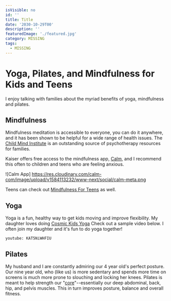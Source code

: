 ```yaml
---
isVisible: no
id: ''
title: Title
date: '2030-10-29T00'
description: ''
featuredImage: './featured.jpg'
category: MISSING
tags:
  - MISSING
---
```


# Yoga, Pilates, and Mindfulness for Kids and Teens

I enjoy talking with families about the myriad benefits of yoga, mindfulness and pilates. 
## Mindfulness

Mindfulness meditation is accessible to everyone, you can do it anywhere, and it has been shown to be helpful for a wide range of health issues. The [Child Mind Institute](https://childmind.org/article/the-power-of-mindfulness/) is an outstanding source of psychotherapy resources for families. 

Kaiser offers free access to the mindfulness app, [Calm](https://healthy.kaiserpermanente.org/northern-california/health-wellness/mental-health/tools-resources/digital), and I recommend this often to children and teens who are feeling anxious.  

![Calm App] https://res.cloudinary.com/calm-com/image/upload/v1584113232/www-next/social/calm-meta.png

Teens can check out [Mindfulness For Teens](http://mindfulnessforteens.com/) as well. 

## Yoga

Yoga is a fun, healthy way to get kids moving and improve flexibility. My daughter loves doing [Cosmic Kids Yoga](https://www.youtube.com/channel/UC5uIZ2KOZZeQDQo_Gsi_qbQ)
Check out a sample video below. I often join my daughter and it's fun to do yoga together!

`youtube: KAT5NiWHFIU`

## Pilates

My husband and I are constantly admiring our 4 year old's perfect posture. Our nine year old, who (like us) is more sedentary and spends more time on screens is much more prone to slouching and locking her knees. Pilates is meant to help strength our "[core](https://www.mayoclinic.org/healthy-lifestyle/fitness/in-depth/core-exercises/art-20044751)"--essentially our deep abdominal, back, hip, and pelvis muscles. This in turn improves posture, balance and overall fitness. 

